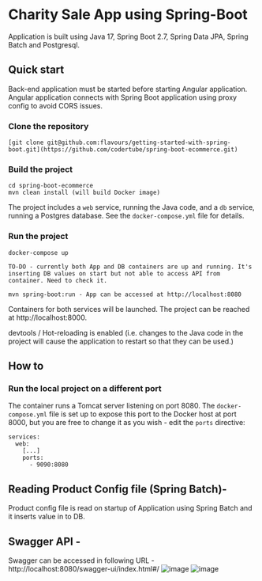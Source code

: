 # Charity Sale App using Spring-Boot

Application is built using Java 17, Spring Boot 2.7, Spring Data JPA, Spring Batch and Postgresql.

## Quick start

Back-end application must be started before starting Angular application. Angular application connects with Spring Boot application using proxy config to avoid CORS issues.

### Clone the repository

```
[git clone git@github.com:flavours/getting-started-with-spring-boot.git](https://github.com/codertube/spring-boot-ecommerce.git)
```

### Build the project

```
cd spring-boot-ecommerce
mvn clean install (will build Docker image)
```

The project includes a ``web`` service, running the Java code, and a ``db`` service, running a Postgres database.
See the ``docker-compose.yml`` file for details.

### Run the project

```
docker-compose up

TO-DO - currently both App and DB containers are up and running. It's inserting DB values on start but not able to access API from container. Need to check it.

mvn spring-boot:run - App can be accessed at http://localhost:8080
````

Containers for both services will be launched. The project can be reached at http://localhost:8000.

devtools / Hot-reloading is enabled (i.e. changes to the Java code in the project will cause the application to restart so that they 
can be used.)


## How to

### Run the local project on a different port

The container runs a Tomcat server listening on port 8080. The ``docker-compose.yml`` file is set up to
expose this port to the Docker host at port 8000, but you are free to change it as you wish - edit the ``ports`` directive:

```
services:
  web:
    [...]
    ports: 
      - 9090:8080
```

## Reading Product Config file (Spring Batch)-

Product config file is read on startup of Application using Spring Batch and it inserts value in to DB.

## Swagger API - 

Swagger can be accessed in following URL - http://localhost:8080/swagger-ui/index.html#/
![image](https://user-images.githubusercontent.com/29896984/205980826-facaf8cf-ae52-4404-8e43-63efe0bd29af.png)
![image](https://user-images.githubusercontent.com/29896984/205980964-898b71ce-2214-4fd6-a718-69ad21cc6bb6.png)

